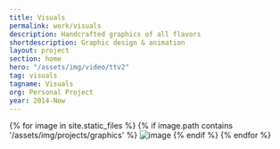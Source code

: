 ```yaml
---
title: Visuals
permalink: work/visuals
description: Handcrafted graphics of all flavors
shortdescription: Graphic design & animation
layout: project
section: home
hero: "/assets/img/video/ttv2"
tag: visuals
tagname: Visuals
org: Personal Project
year: 2014-Now
---
```


<div id="macy-container">
{% for image in site.static_files %}
{% if image.path contains '/assets/img/projects/graphics' %}
<img class="masonry-item" src="{{ site.baseurl }}{{ image.path }}" alt="image" />
{% endif %}
{% endfor %}
</div>


